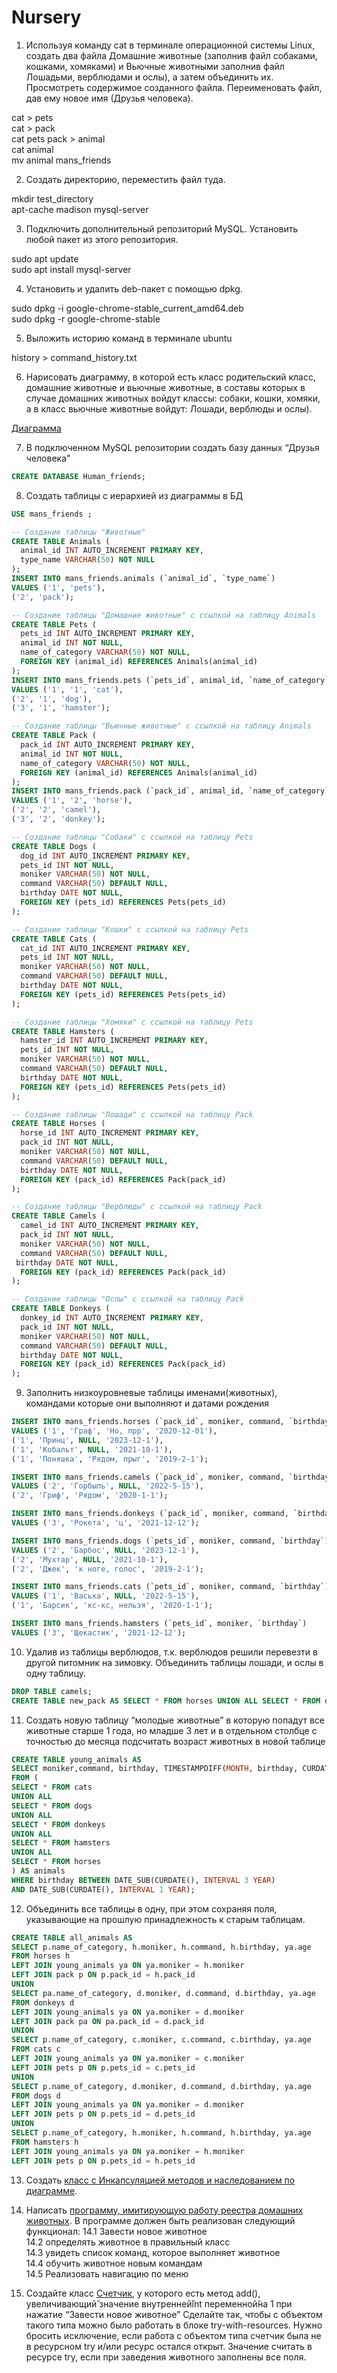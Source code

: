 # Nursery

1. Используя команду cat в терминале операционной системы Linux, создать
два файла Домашние животные (заполнив файл собаками, кошками,
хомяками) и Вьючные животными заполнив файл Лошадьми, верблюдами и
ослы), а затем объединить их. Просмотреть содержимое созданного файла.
Переименовать файл, дав ему новое имя (Друзья человека).

cat > pets  
cat > pack  
cat pets pack > animal  
cat animal  
mv animal mans_friends  
  
2. Создать директорию, переместить файл туда.

mkdir test_directory  
apt-cache madison mysql-server

3. Подключить дополнительный репозиторий MySQL. Установить любой пакет
из этого репозитория.

sudo apt update  
sudo apt install mysql-server

4. Установить и удалить deb-пакет с помощью dpkg.

sudo dpkg -i google-chrome-stable_current_amd64.deb  
sudo dpkg -r google-chrome-stable 
 
5. Выложить историю команд в терминале ubuntu

history > command_history.txt

6. Нарисовать диаграмму, в которой есть класс родительский класс, домашние
животные и вьючные животные, в составы которых в случае домашних
животных войдут классы: собаки, кошки, хомяки, а в класс вьючные животные
войдут: Лошади, верблюды и ослы).

[Диаграмма](https://drive.google.com/file/d/1f55tWu8kaEMXnD0Uqz7WqzDVmbRMbltS/view?usp=sharing)

7. В подключенном MySQL репозитории создать базу данных “Друзья
человека”

```sql
CREATE DATABASE Human_friends;
```

8. Создать таблицы с иерархией из диаграммы в БД

```sql
USE mans_friends ;

-- Создание таблицы "Животные"
CREATE TABLE Animals (
  animal_id INT AUTO_INCREMENT PRIMARY KEY,
  type_name VARCHAR(50) NOT NULL
); 
INSERT INTO mans_friends.animals (`animal_id`, `type_name`) 
VALUES ('1', 'pets'),
('2', 'pack');

-- Создание таблицы "Домашние животные" с ссылкой на таблицу Animals
CREATE TABLE Pets (
  pets_id INT AUTO_INCREMENT PRIMARY KEY,
  animal_id INT NOT NULL,
  name_of_category VARCHAR(50) NOT NULL,
  FOREIGN KEY (animal_id) REFERENCES Animals(animal_id)
);
INSERT INTO mans_friends.pets (`pets_id`, animal_id, `name_of_category`) 
VALUES ('1', '1', 'cat'),
('2', '1', 'dog'),
('3', '1', 'hamster');     

-- Создание таблицы "Вьючные животные" с ссылкой на таблицу Animals
CREATE TABLE Pack (
  pack_id INT AUTO_INCREMENT PRIMARY KEY,
  animal_id INT NOT NULL,
  name_of_category VARCHAR(50) NOT NULL,
  FOREIGN KEY (animal_id) REFERENCES Animals(animal_id)
);
INSERT INTO mans_friends.pack (`pack_id`, animal_id, `name_of_category`)
VALUES ('1', '2', 'horse'),
('2', '2', 'camel'),
('3', '2', 'donkey');

-- Создание таблицы "Собаки" с ссылкой на таблицу Pets
CREATE TABLE Dogs (
  dog_id INT AUTO_INCREMENT PRIMARY KEY,
  pets_id INT NOT NULL,
  moniker VARCHAR(50) NOT NULL,
  command VARCHAR(50) DEFAULT NULL,
  birthday DATE NOT NULL,
  FOREIGN KEY (pets_id) REFERENCES Pets(pets_id)
);

-- Создание таблицы "Кошки" с ссылкой на таблицу Pets
CREATE TABLE Cats (
  cat_id INT AUTO_INCREMENT PRIMARY KEY,
  pets_id INT NOT NULL,
  moniker VARCHAR(50) NOT NULL,
  command VARCHAR(50) DEFAULT NULL,
  birthday DATE NOT NULL,
  FOREIGN KEY (pets_id) REFERENCES Pets(pets_id)
);

-- Создание таблицы "Хомяки" с ссылкой на таблицу Pets
CREATE TABLE Hamsters (
  hamster_id INT AUTO_INCREMENT PRIMARY KEY,
  pets_id INT NOT NULL,
  moniker VARCHAR(50) NOT NULL,
  command VARCHAR(50) DEFAULT NULL,
  birthday DATE NOT NULL,
  FOREIGN KEY (pets_id) REFERENCES Pets(pets_id)
);

-- Создание таблицы "Лошади" с ссылкой на таблицу Pack
CREATE TABLE Horses (
  horse_id INT AUTO_INCREMENT PRIMARY KEY,
  pack_id INT NOT NULL,
  moniker VARCHAR(50) NOT NULL,
  command VARCHAR(50) DEFAULT NULL,
  birthday DATE NOT NULL,
  FOREIGN KEY (pack_id) REFERENCES Pack(pack_id)
);

-- Создание таблицы "Верблюды" с ссылкой на таблицу Pack
CREATE TABLE Camels (
  camel_id INT AUTO_INCREMENT PRIMARY KEY,
  pack_id INT NOT NULL,
  moniker VARCHAR(50) NOT NULL,
  command VARCHAR(50) DEFAULT NULL,
 birthday DATE NOT NULL,
  FOREIGN KEY (pack_id) REFERENCES Pack(pack_id)
);

-- Создание таблицы "Ослы" с ссылкой на таблицу Pack
CREATE TABLE Donkeys (
  donkey_id INT AUTO_INCREMENT PRIMARY KEY,
  pack_id INT NOT NULL,
  moniker VARCHAR(50) NOT NULL,
  command VARCHAR(50) DEFAULT NULL,
  birthday DATE NOT NULL,
  FOREIGN KEY (pack_id) REFERENCES Pack(pack_id)
);
```
      
9. Заполнить низкоуровневые таблицы именами(животных), командами
которые они выполняют и датами рождения

```sql
INSERT INTO mans_friends.horses (`pack_id`, moniker, command, `birthday`)
VALUES ('1', 'Граф', 'Но, прр', '2020-12-01'),
('1', 'Принц', NULL, '2023-12-1'),
('1', 'Кобальт', NULL, '2021-10-1'),
('1', 'Поняшка', 'Рядом, прыг', '2019-2-1');

INSERT INTO mans_friends.camels (`pack_id`, moniker, command, `birthday`) 
VALUES ('2', 'Горбыль', NULL, '2022-5-15'),
('2', 'Гриф', 'Рядом', '2020-1-1');

INSERT INTO mans_friends.donkeys (`pack_id`, moniker, command, `birthday`) 
VALUES ('3', 'Рокета', 'ц', '2021-12-12');

INSERT INTO mans_friends.dogs (`pets_id`, moniker, command, `birthday`) 
VALUES ('2', 'Барбос', NULL, '2023-12-1'),
('2', 'Мухтар', NULL, '2021-10-1'),
('2', 'Джек', 'к ноге, голос', '2019-2-1');

INSERT INTO mans_friends.cats (`pets_id`, moniker, command, `birthday`) 
VALUES ('1', 'Васька', NULL, '2022-5-15'),
('1', 'Барсик', 'кс-кс, нельзя', '2020-1-1');

INSERT INTO mans_friends.hamsters (`pets_id`, moniker, `birthday`) 
VALUES ('3', 'Щекастик', '2021-12-12');
```

10. Удалив из таблицы верблюдов, т.к. верблюдов решили перевезти в другой
питомник на зимовку. Объединить таблицы лошади, и ослы в одну таблицу.


```sql
DROP TABLE camels;
CREATE TABLE new_pack AS SELECT * FROM horses UNION ALL SELECT * FROM donkeys;
```

11. Создать новую таблицу “молодые животные” в которую попадут все
животные старше 1 года, но младше 3 лет и в отдельном столбце с точностью
до месяца подсчитать возраст животных в новой таблице

```sql
CREATE TABLE young_animals AS
SELECT moniker,command, birthday, TIMESTAMPDIFF(MONTH, birthday, CURDATE()) AS age
FROM (
SELECT * FROM cats       
UNION ALL
SELECT * FROM dogs
UNION ALL
SELECT * FROM donkeys
UNION ALL
SELECT * FROM hamsters
UNION ALL
SELECT * FROM horses
) AS animals
WHERE birthday BETWEEN DATE_SUB(CURDATE(), INTERVAL 3 YEAR) 
AND DATE_SUB(CURDATE(), INTERVAL 1 YEAR);
```

12. Объединить все таблицы в одну, при этом сохраняя поля, указывающие на
прошлую принадлежность к старым таблицам.

```sql
CREATE TABLE all_animals AS
SELECT p.name_of_category, h.moniker, h.command, h.birthday, ya.age 
FROM horses h
LEFT JOIN young_animals ya ON ya.moniker = h.moniker
LEFT JOIN pack p ON p.pack_id = h.pack_id
UNION 
SELECT pa.name_of_category, d.moniker, d.command, d.birthday, ya.age 
FROM donkeys d 
LEFT JOIN young_animals ya ON ya.moniker = d.moniker
LEFT JOIN pack pa ON pa.pack_id = d.pack_id
UNION
SELECT p.name_of_category, c.moniker, c.command, c.birthday, ya.age 
FROM cats c
LEFT JOIN young_animals ya ON ya.moniker = c.moniker
LEFT JOIN pets p ON p.pets_id = c.pets_id
UNION
SELECT p.name_of_category, d.moniker, d.command, d.birthday, ya.age 
FROM dogs d
LEFT JOIN young_animals ya ON ya.moniker = d.moniker
LEFT JOIN pets p ON p.pets_id = d.pets_id
UNION
SELECT p.name_of_category, h.moniker, h.command, h.birthday, ya.age 
FROM hamsters h
LEFT JOIN young_animals ya ON ya.moniker = h.moniker
LEFT JOIN pets p ON p.pets_id = h.pets_id
```

13. Создать [класс с Инкапсуляцией методов и наследованием по диаграмме](https://github.com/UrijVig/Nursery/tree/main/src/Model/AnimalClasses).

14. Написать [программу, имитирующую работу реестра домашних животных](https://github.com/UrijVig/Nursery/blob/main/src/AnimalRegistry.java).
    В программе должен быть реализован следующий функционал:
    14.1 Завести новое животное  
    14.2 определять животное в правильный класс  
    14.3 увидеть список команд, которое выполняет животное  
    14.4 обучить животное новым командам  
    14.5 Реализовать навигацию по меню  

15. Создайте класс [Счетчик](https://github.com/UrijVig/Nursery/blob/main/src/Model/Counter.java), у которого есть метод add(), увеличивающий̆
    значение внутренней̆int переменной̆на 1 при нажатие “Завести новое
    животное” Сделайте так, чтобы с объектом такого типа можно было работать в
    блоке try-with-resources. Нужно бросить исключение, если работа с объектом
    типа счетчик была не в ресурсном try и/или ресурс остался открыт. Значение
    считать в ресурсе try, если при заведения животного заполнены все поля.

